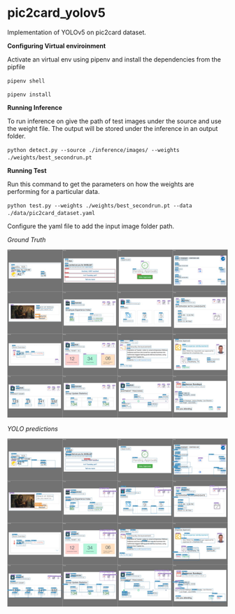 # pic2card_yolov5
Implementation of YOLOv5 on pic2card dataset. 

**Configuring Virtual enviroinment**

Activate an virtual env using pipenv and install the dependencies from the pipfile

`pipenv shell`

`pipenv install`

**Running Inference**

To run inference on give the path of test images under the source and use the weight file. The output will be stored under the inference in an output folder. 

`python detect.py --source ./inference/images/ --weights ./weights/best_secondrun.pt`

**Running Test**

Run this command to get the parameters on how the weights are performing for a particular data.

`python test.py --weights ./weights/best_secondrun.pt --data ./data/pic2card_dataset.yaml`

Configure the yaml file to add the input image folder path. 

*Ground Truth*

![test_batch0_gt](result_pic2card/result_v5_pic2card/test_batch0_gt.jpg)



*YOLO predictions*

![test_batch0_pred](result_pic2card/result_v5_pic2card/test_batch0_pred.jpg)
